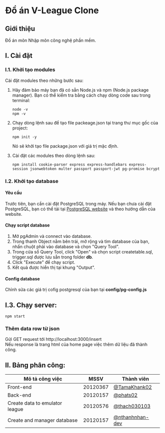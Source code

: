 
# Đồ án V-League Clone
## Giới thiệu
Đồ án môn Nhập môn công nghệ phần mềm.

## I. Cài đặt
###  I.1. Khởi tạo modules
Cài đặt modules theo những bước sau:  
<ol> 
<li>Hãy đảm bảo máy bạn đã có sẵn Node.js và npm (Node.js package manager). Bạn có thể kiểm tra bằng cách chạy dòng code sau trong terminal:   

```console 
node -v  
npm -v
```
<li>
Chạy dòng lệnh sau để tạo file packeage.json tại trang thư mục gốc của project:   

```console
npm init -y
```   
Nó sẽ khởi tạo file package.json với giá trị mặc định.  
<li> 
Cài đặt các modules theo dòng lệnh sau:   

```console
npm install cookie-parser express express-handlebars express-session jsonwebtoken multer passport passport-jwt pg-promise bcrypt
```
</li>
</ol>  

### I.2. Khởi tạo database   
#### Yêu cầu  
Trước tiên, bạn cần cài đặt PostgreSQL trong máy. Nếu bạn chưa cài đặt PostgreSQL, bạn có thể tải tại <a href='https://www.postgresql.org/'>PostgreSQL website</a> và theo hướng dẫn của website.  
#### Chạy script database
<ol>
<li>Mở pgAdmin và connect vào database.</li>
<li>Trong thanh Object nằm bên trái, mở rộng và tìm database của bạn, nhấn chuột phải vào database và chọn "Query Tool".</li>
<li>Trong cửa sổ Query Tool, click "Open" và chọn script createtable.sql, trigger.sql được lưu sẵn trong folder <b>db</b>.</li>
<li>Click "Execute" để chạy script.</li>
<li> Kết quả được hiển thị tại khung "Output".</li>
</ol>    


####  Config database  

Chỉnh sửa các giá trị cofig postgresql của bạn tại  <b>config/pg-config.js</b>


## I.3. Chạy server:  
```console
npm start
```
### Thêm data row từ json
Gửi GET request tới http://localhost:3000/insert  
Nếu response là trang html của home page việc thêm dữ liệu đã thành công.
## II. Bảng phân công:
| Mô tả công việc | MSSV | Thành viên|
| --- | ----------- |-------|
| Front-end | 20120367 |<a href='https://github.com/TamaKhank02'>@TamaKhank02</a>
| Back-end | 20120157 |<a href='https://github.com/phats02'>@phats02</a>|
|Create data to emulator league|20120576|<a href='https://github.com/thach030103'>@thach030103</a>|
|Create and manager database|20120157|<a href='https://github.com/nthanhnhan-dev'>@nthanhnhan-dev</a>|
